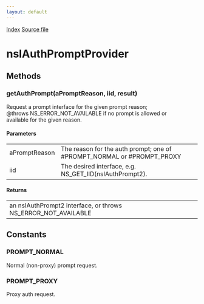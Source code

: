 ```yaml
---
layout: default
---
```

<div id='links'><a href="../index.html">Index</a>
<a href="http://dxr.mozilla.org/mozilla-central/source/netwerk/base/public/nsIAuthPromptProvider.idl">Source file</a>
</div>

# nsIAuthPromptProvider #

## Methods ##

### getAuthPrompt(aPromptReason, iid, result) ###
  
Request a prompt interface for the given prompt reason;  
@throws NS_ERROR_NOT_AVAILABLE if no prompt is allowed or  
available for the given reason.  
  
  

#### Parameters ####

<table>

<tr>
<td>aPromptReason</td>
<td>The reason for the auth prompt;  
                       one of #PROMPT_NORMAL or #PROMPT_PROXY  
</td>
</tr>

<tr>
<td>iid</td>
<td>The desired interface, e.g.  
                       NS_GET_IID(nsIAuthPrompt2).  
</td>
</tr>

</table>

#### Returns ####

<table>

<tr>
<td>an nsIAuthPrompt2 interface, or throws NS_ERROR_NOT_AVAILABLE  
</td>
</tr>

</table>

## Constants ##

### PROMPT_NORMAL ###
  
Normal (non-proxy) prompt request.  
  

### PROMPT_PROXY ###
  
Proxy auth request.  
  
